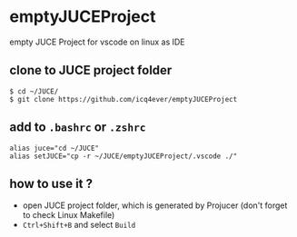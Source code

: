 # emptyJUCEProject
empty JUCE Project for vscode on linux as IDE

## clone to JUCE project folder
```
$ cd ~/JUCE/
$ git clone https://github.com/icq4ever/emptyJUCEProject
```

## add to `.bashrc` or `.zshrc`
```
alias juce="cd ~/JUCE"
alias setJUCE="cp -r ~/JUCE/emptyJUCEProject/.vscode ./"
```

## how to use it ?
- open JUCE project folder, which is generated by Projucer (don't forget to check Linux Makefile)
- `Ctrl+Shift+B` and select `Build`

